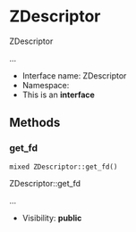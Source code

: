 ZDescriptor
===============

ZDescriptor

...


* Interface name: ZDescriptor
* Namespace: 
* This is an **interface**






Methods
-------


### get_fd

    mixed ZDescriptor::get_fd()

ZDescriptor::get_fd

...

* Visibility: **public**



